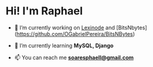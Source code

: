 <h1 align="left">Hi! I'm Raphael</h1>


- 🔭 I’m currently working on [Lexinode](https://github.com/Raphael-Soares/Grafos) and [BitsNbytes] (https://github.com/OGabrielPereira/BitsNBytes)

- 🌱 I’m currently learning **MySQL, Django**

- 📫 You can reach me **soaresphaell@gmail.com**


